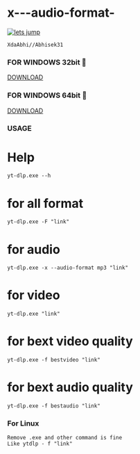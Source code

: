 # x---audio-format-

[![lets jump](https://www.herokucdn.com/deploy/button.svg)](https://heroku.com/deploy)
```
XdaAbhi//Abhisek31
```
### FOR WINDOWS 32bit 🔽
[DOWNLOAD](https://github.com/yt-dlp/yt-dlp/releases/download/2022.11.11/yt-dlp_x86.exe)

### FOR WINDOWS 64bit 🔽
[DOWNLOAD](https://github.com/yt-dlp/yt-dlp/releases/download/2022.11.11/yt-dlp.exe)

### USAGE

# Help
```
yt-dlp.exe --h
```
# for all format
```
yt-dlp.exe -F "link"
```
# for audio
```
yt-dlp.exe -x --audio-format mp3 "link"
```
# for video
```
yt-dlp.exe "link"
```
# for bext video quality
```
yt-dlp.exe -f bestvideo "link"
```
# for bext audio quality
```
yt-dlp.exe -f bestaudio "link"
```
### For Linux 
    Remove .exe and other command is fine
    Like ytdlp - f "link"
    

